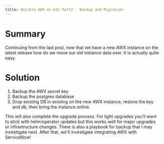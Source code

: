 ```yaml
---
title: Ansible AWX on K3s Part2 - Backup and Migration
---
```


# Summary
Continuing from the last post, now that we have a new AWX instance on the latest release how do we move our old instance data over. It is actually quite easy.

# Solution
1. Backup the AWX secret key
2. Backup the postgres database
3. Drop existing DB in existing on the new AWX instance, restore the key and db, then bring the instance online. 

This will also complete the upgrade process. For light upgrades you'll want to stick with helm/operator updates but this works well for major upgrades or infrastructure changes. There is also a playbook for backup that I may investigate next. After that, we'll investigate integrating AWX with ServiceNow!

<script src="https://gist.github.com/mtcoffee/2bd5f6f5e3fbee8289c6c0d3f1b02a40.js"></script>
